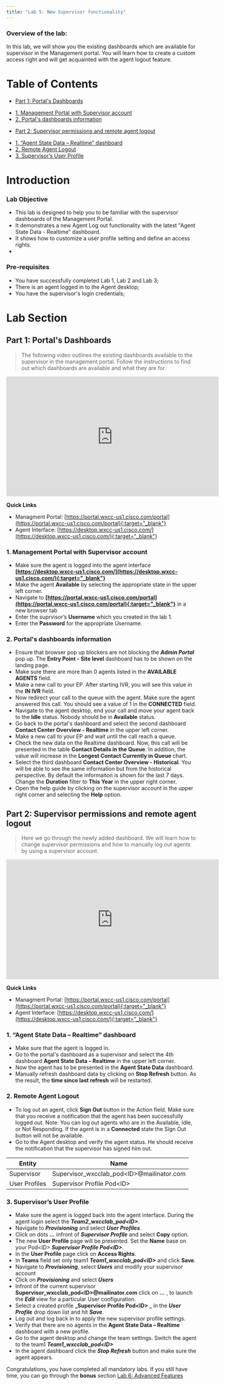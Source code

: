 ```yaml
---
title: "Lab 5: New Supervisor functionality"
---
```


### Overview of the lab:

In this lab, we will show you the existing dashboards which are available for supervisor in the Management portal. You will learn how to create a custom access right and will get acquainted with the agent logout feature.


# Table of Contents

- [Part 1: Portal's Dashboards](#part-1-Portals-Dashboards) 
* [1. Management Portal with Supervisor account](#1-management-portal-with-supervisor-account)
* [2. Portal's dashboards information](#2-portals-dashboards-information)
- [Part 2: Supervisor permissions and remote agent logout](#part-2-Supervisor-permissions-and-remote-agent-logout) 
* [1. “Agent State Data – Realtime” dashboard](#1-agent-state-data-–-Realtime-dashboard)
* [2. Remote Agent Logout](#2-remote-agent-logout)
* [3. Supervisor’s User Profile](#3-supervisors-user-profile)

# Introduction

### Lab Objective

- This lab is designed to help you to be familiar with the supervisor dashboards of the Management Portal. 
- It demonstrates a new Agent Log out functionality with the latest "Agent State Data - Realtime" dashboard.
- It shows how to customize a user profile setting and define an access rights.
- 
### Pre-requisites

- You have successfully completed Lab 1, Lab 2 and Lab 3;
- There is an agent logged in to the Agent desktop;
- You have the supervisor's login credentials;


# Lab Section

## Part 1: Portal's Dashboards

>The following video outlines the existing dashboards available to the supervisor in the management portal. Follow the instructions to find out which dashboards are available and what they are for.

<iframe width="560" height="315" src="https://www.youtube.com/embed/0NcgneC1UZo" frameborder="0" allow="accelerometer; autoplay; clipboard-write; encrypted-media; gyroscope; picture-in-picture" allowfullscreen></iframe>


**Quick Links**

- Managment Portal: [https://portal.wxcc-us1.cisco.com/portal](https://portal.wxcc-us1.cisco.com/portal){:target="_blank"}
- Agent Interface: [https://desktop.wxcc-us1.cisco.com/](https://desktop.wxcc-us1.cisco.com/){:target="_blank"}
 
### 1. Management Portal with Supervisor account
- Make sure the agent is logged into the agent interface **[https://desktop.wxcc-us1.cisco.com/](https://desktop.wxcc-us1.cisco.com/){:target="_blank"}** 
- Make the agent **Available** by selecting the appropriate state in the upper left corner.
- Navigate to **[https://portal.wxcc-us1.cisco.com/portal](https://portal.wxcc-us1.cisco.com/portal){:target="_blank"}** in a new browser tab
- Enter the suprvisor’s **Username** which you created in the lab 1.
- Enter the **Password** for the appropriate Username.

### 2. Portal's dashboards information
- Ensure that browser pop up blockers are not blocking the **_Admin Portal_** pop up. The **Entry Point - Site level** dashboard has to be shown on the landing page.
- Make sure there are more than 0 agents listed in the **AVAILABLE AGENTS** field.
- Make a new call to your EP. After starting IVR, you will see this value in the **IN IVR** field.
- Now redirect your call to the queue with the agent. Make sure the agent answered this call. You should see a value of 1 in the **CONNECTED** field. 
- Navigate to the agent desktop, end your call and move your agent back to the **Idle** status. Nobody should be in **Available** status.
- Go back to the portal's dashboard and select the second dashboard **Contact Center Overview - Realtime** in the upper left corner.
- Make a new call to your EP and wait until the call reach a queue.
- Check the new data on the Realtime dashboard. Now, this call will be presented in the table **Contact Details in the Queue**. In addition, the value will increase in the **Longest Contact Currently in Queue** chart.
-  Select the third dashboard **Contact Center Overview - Historical**. You will be able to see the same information but from the historical perspective. By default the informaiton is shown for the last 7 days. Change the **Duration** filter to **This Year** in the upper right corner. 
- Open the help guide by clicking on the supervisor account in the upper right corner and selecting the **Help** option.

## Part 2: Supervisor permissions and remote agent logout

>Here we go through the newly added dashboard. We will learn how to change supervisor permissions and how to manually log out agents by using a supervisor account.

<iframe width="560" height="315" src="https://www.youtube.com/embed/Ij08tvZltlg" frameborder="0" allow="accelerometer; autoplay; clipboard-write; encrypted-media; gyroscope; picture-in-picture" allowfullscreen></iframe>

**Quick Links**

- Managment Portal: [https://portal.wxcc-us1.cisco.com/portal](https://portal.wxcc-us1.cisco.com/portal){:target="_blank"}
- Agent Interface: [https://desktop.wxcc-us1.cisco.com/](https://desktop.wxcc-us1.cisco.com/){:target="_blank"}

### 1. “Agent State Data – Realtime” dashboard 
- Make sure that the agent is logged in.
- Go to the portal's dashboard as a supervisor and select the 4th dashboard **Agent State Data – Realtime** in the upper left corner.
- Now the agent has to be presented in the **Agent State Data** dashboard.
- Manually refresh dashboard data by clicking on **Stop Refresh** button. As the result, the **time since last refresh** will be restarted.

### 2. Remote Agent Logout 
- To log out an agent, click **Sign Out** button in the Action field. Make sure that you receive a notification that the agent has been successfully logged out.
Note: You can log out agents who are in the Available, Idle, or Not Responding. If the agent is in a **Connected** state the Sign Out button will not be available.
- Go to the Agent desktop and verify the agent status. He should receive the notification that the supervisor has signed him out.

| **Entity** | **Name**      | 
| ----------- | ----------------- | 
| Supervisor         | Supervisor_wxcclab_pod\<ID\>@mailinator.com | 
| User Profiles        | Supervisor Profile Pod\<ID\>   | 

### 3. Supervisor’s User Profile
- Make sure the agent is logged back into the agent interface. During the agent login select the **_Team2_wxcclab_pod\<ID\>_**.
- Navigate to **_Provisioning_** and select **_User Profiles_**.
- Click on dots **_..._** infront of **_Supervisor Profile_** and select **Copy** option.
- The new **User Profile** page will be presented. Set the **Name** base on your Pod\<ID\> **_Supervisor Profile Pod\<ID\>_**.
- In the **User Profile** page click on **Access Rights**.
- In **Teams** field set only team1 **_Team1_wxcclab_pod\<ID\>_** and click **Save**.
- Navigate to **_Provisioning_**, select **_Users_** and modify your supervisor account 
- Click on **_Provisioning_** and select **_Users_**
- Infront of the current supervisor **Supervisor_wxcclab_pod\<ID\>@mailinator.com** click on **_..._** , to launch the **_Edit_** view for a particular User configuration.
- Select a created profile **_Supervisor Profile Pod\<ID\> _** in the **_User Profile_** drop down list and hit **_Save_**.
- Log out and log back in to apply the new supervisor profile settings.
- Verify that there are no agents in the **Agent State Data – Realtime** dashboard with a new profile.
- Go to the agent desktop and change the team settings. Switch the agent to the team1 **_Team1_wxcclab_pod\<ID\>_**
- In the agent dashboard click the **_Stop Refresh_** button and make sure the agent appears.



Congratulations, you have completed all mandatory labs. If you still have time, you can go through the **bonus** section [Lab 6: Advanced Features](lab6.md)

